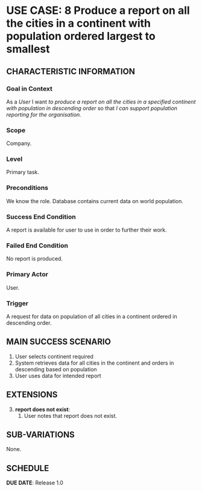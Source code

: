 # USE CASE: 8 Produce a report on all the cities in a continent with population ordered largest to smallest

## CHARACTERISTIC INFORMATION

### Goal in Context

As a *User* I want *to produce a report on all the cities in a specified continent with population in descending order* so that *I can support population reporting for the organisation.*

### Scope

Company.

### Level

Primary task.

### Preconditions

We know the role.  Database contains current data on world population.

### Success End Condition

A report is available for user to use in order to further their work.

### Failed End Condition

No report is produced.

### Primary Actor

User.

### Trigger

A request for data on population of all cities in a continent ordered in descending order.

## MAIN SUCCESS SCENARIO


1. User selects continent required
2. System retrieves data for all cities in the continent and orders in descending based on population 
3. User uses data for intended report

## EXTENSIONS

3. **report does not exist**:
    1. User notes that report does not exist.

## SUB-VARIATIONS

None.

## SCHEDULE

**DUE DATE**: Release 1.0

